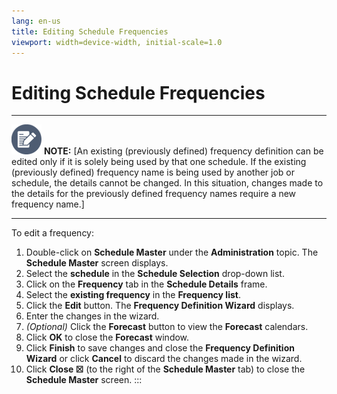 ```yaml
---
lang: en-us
title: Editing Schedule Frequencies
viewport: width=device-width, initial-scale=1.0
---
```


#  Editing Schedule Frequencies

  -------------------------------------------------------------------------------------------------------------------------------- --------------------------------------------------------------------------------------------------------------------------------------------------------------------------------------------------------------------------------------------------------------------------------------------------------------------------------------------------------------------------------------------------------
  ![White pencil/paper icon on gray circular background](../../../Resources/Images/note-icon(48x48).png "Note icon")   **NOTE:** [An existing (previously defined) frequency definition can be edited only if it is solely being used by that one schedule. If the existing (previously defined) frequency name is being used by another job or schedule, the details cannot be changed. In this situation, changes made to the details for the previously defined frequency names require a new frequency name.]
  -------------------------------------------------------------------------------------------------------------------------------- --------------------------------------------------------------------------------------------------------------------------------------------------------------------------------------------------------------------------------------------------------------------------------------------------------------------------------------------------------------------------------------------------------

To edit a frequency:

1.  Double-click on **Schedule Master** under the **Administration**
    topic. The **Schedule Master** screen displays.
2.  Select the **schedule** in the **Schedule Selection** drop-down
    list.
3.  Click on the **Frequency** tab in the **Schedule Details** frame.
4.  Select the **existing frequency** in the **Frequency list**.
5.  Click the **Edit** button. The **Frequency Definition Wizard**
    displays.
6.  Enter the changes in the wizard.
7.  *(Optional)* Click the **Forecast** button to view
    the **Forecast** calendars.
8.  Click **OK** to close the **Forecast** window.
9.  Click **Finish** to save changes and close the **Frequency
    Definition Wizard** or click **Cancel** to discard the changes made
    in the wizard.
10. Click **Close ☒** (to the right of the **Schedule Master** tab) to
    close the **Schedule Master** screen.
:::

 

